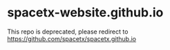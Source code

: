 spacetx-website.github.io
=========================

This repo is deprecated, please redirect to https://github.com/spacetx/spacetx.github.io

